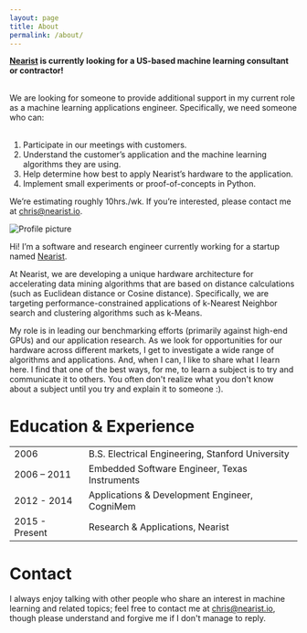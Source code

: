 ```yaml
---
layout: page
title: About
permalink: /about/
---
```


<div class="message">
<strong><a href="http://www.nearist.io">Nearist</a> is currently looking for a US-based machine learning consultant or contractor!</strong><br/><br/>
 
We are looking for someone to provide additional support in my current role as a machine learning applications engineer. Specifically, we need someone who can:<br/><br/>

<ol> 
  <li>Participate in our meetings with customers.</li>
  <li>Understand the customer’s application and the machine learning algorithms they are using.</li>
  <li>Help determine how best to apply Nearist’s hardware to the application.</li>
  <li>Implement small experiments or proof-of-concepts in Python.</li>
</ol>

We’re estimating roughly 10hrs./wk. If you’re interested, please contact me at chris@nearist.io.
</div>


![Profile picture][profile_pic]

Hi! I’m a software and research engineer currently working for a startup named [Nearist](http://www.nearist.io). 

At Nearist, we are developing a unique hardware architecture for accelerating data mining algorithms that are based on distance calculations (such as Euclidean distance or Cosine distance). Specifically, we are targeting performance-constrained applications of k-Nearest Neighbor search and clustering algorithms such as k-Means.

<!-- Side note: We look at applications using the L2 or Cosine distance, but our hardware actually just implements the L1 distance as an approximation. Because the L1 distance only requires subtraction and addition, we can pack a lot of our little calculator engines into a chip. -->

My role is in leading our benchmarking efforts (primarily against high-end GPUs) and our application research. As we look for opportunities for our hardware across different markets, I get to investigate a wide range of algorithms and applications. And, when I can, I like to share what I learn here. I find that one of the best ways, for me, to learn a subject is to try and communicate it to others. You often don't realize what you don't know about a subject until you try and explain it to someone :).

Education & Experience
======================

<table>
  <tr><td>2006</td><td>B.S. Electrical Engineering, Stanford University</td></tr>
  <tr><td>2006 – 2011</td><td>Embedded Software Engineer, Texas Instruments</td></tr>
  <tr><td>2012 - 2014</td><td>Applications & Development Engineer, CogniMem</td></tr>
  <tr><td>2015 - Present</td><td>Research & Applications, Nearist</td></tr>
</table>

Contact
=======

I always enjoy talking with other people who share an interest in machine learning and related topics; feel free to contact me at chris@nearist.io, though please understand and forgive me if I don't manage to reply. 

[profile_pic]: https://chrisjmccormick.files.wordpress.com/2012/12/chrisprofile_portrait_300px.jpg
